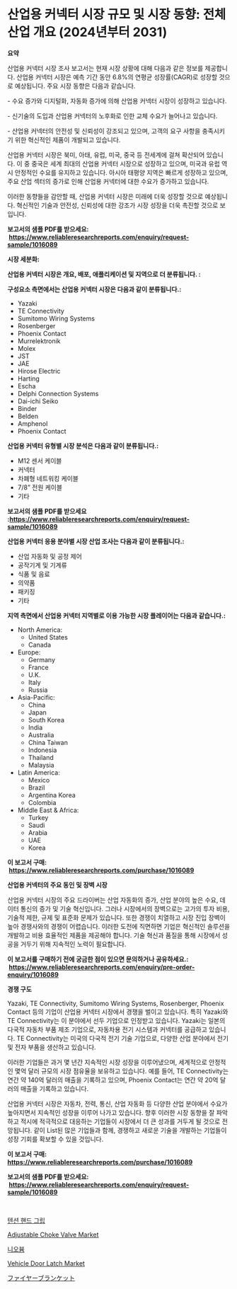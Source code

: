 <p><h1>산업용 커넥터 시장 규모 및 시장 동향: 전체 산업 개요 (2024년부터 2031)</h1></p><p><strong>요약</strong></p>
<p><p>산업용 커넥터 시장 조사 보고서는 현재 시장 상황에 대해 다음과 같은 정보를 제공합니다. 산업용 커넥터 시장은 예측 기간 동안 6.8%의 연평균 성장률(CAGR)로 성장할 것으로 예상됩니다. 주요 시장 동향은 다음과 같습니다. </p><p>- 수요 증가와 디지털화, 자동화 증가에 의해 산업용 커넥터 시장이 성장하고 있습니다.</p><p>- 신기술의 도입과 산업용 커넥터의 노후화로 인한 교체 수요가 늘어나고 있습니다.</p><p>- 산업용 커넥터의 안전성 및 신뢰성이 강조되고 있으며, 고객의 요구 사항을 충족시키기 위한 혁신적인 제품이 개발되고 있습니다.</p><p>산업용 커넥터 시장은 북미, 아태, 유럽, 미국, 중국 등 전세계에 걸쳐 확산되어 있습니다. 이 중 중국은 세계 최대의 산업용 커넥터 시장으로 성장하고 있으며, 미국과 유럽 역시 안정적인 수요를 유지하고 있습니다. 아시아 태평양 지역은 빠르게 성장하고 있으며, 주요 산업 섹터의 증가로 인해 산업용 커넥터에 대한 수요가 증가하고 있습니다.</p><p>이러한 동향들을 감안할 때, 산업용 커넥터 시장은 미래에 더욱 성장할 것으로 예상됩니다. 혁신적인 기술과 안전성, 신뢰성에 대한 강조가 시장 성장을 더욱 촉진할 것으로 보입니다.</p></p>
<p><strong>보고서의 샘플 PDF를 받으세요: &nbsp;<a href="https://www.reliableresearchreports.com/enquiry/request-sample/1016089">https://www.reliableresearchreports.com/enquiry/request-sample/1016089</a></strong></p>
<p><strong>시장 세분화:</strong></p>
<p><strong> 산업용 커넥터 시장은 개요, 배포, 애플리케이션 및 지역으로 더 분류됩니다. :</strong></p>
<p><strong>구성요소 측면에서는 산업용 커넥터 시장은 다음과 같이 분류됩니다.:</strong></p>
<p><ul><li>Yazaki</li><li>TE Connectivity</li><li>Sumitomo Wiring Systems</li><li>Rosenberger</li><li>Phoenix Contact</li><li>Murrelektronik</li><li>Molex</li><li>JST</li><li>JAE</li><li>Hirose Electric</li><li>Harting</li><li>Escha</li><li>Delphi Connection Systems</li><li>Dai-ichi Seiko</li><li>Binder</li><li>Belden</li><li>Amphenol</li><li>Phoenix Contact</li></ul></p>
<p><strong> 산업용 커넥터 유형별 시장 분석은 다음과 같이 분류됩니다.:</strong></p>
<p><ul><li>M12 센서 케이블</li><li>커넥터</li><li>차폐형 네트워킹 케이블</li><li>7/8” 전원 케이블</li><li>기타</li></ul></p>
<p><strong>보고서의 샘플 PDF를 받으세요 :<a href="https://www.reliableresearchreports.com/enquiry/request-sample/1016089">https://www.reliableresearchreports.com/enquiry/request-sample/1016089</a></strong></p>
<p><strong> 산업용 커넥터 응용 분야별 시장 산업 조사는 다음과 같이 분류됩니다.:</strong></p>
<p><ul><li>산업 자동화 및 공정 제어</li><li>공작기계 및 기계류</li><li>식품 및 음료</li><li>의약품</li><li>패키징</li><li>기타</li></ul></p>
<p><strong>지역 측면에서 산업용 커넥터 지역별로 이용 가능한 시장 플레이어는 다음과 같습니다.:</strong></p>
<p><ul>
    <li>
        North America:
        <ul>
            <li>United States</li>
            <li>Canada</li>
        </ul>
    </li>
    <li>
        Europe:
        <ul>
            <li>Germany</li>
            <li>France</li>
            <li>U.K.</li>
            <li>Italy</li>
            <li>Russia</li>
        </ul>
    </li>
    <li>
        Asia-Pacific:
        <ul>
            <li>China</li>
            <li>Japan</li>
            <li>South Korea</li>
            <li>India</li>
            <li>Australia</li>
            <li>China Taiwan</li>
            <li>Indonesia</li>
            <li>Thailand</li>
            <li>Malaysia</li>
        </ul>
    </li>
    <li>
        Latin America:
        <ul>
            <li>Mexico</li>
            <li>Brazil</li>
            <li>Argentina Korea</li>
            <li>Colombia</li>
        </ul>
    </li>
    <li>
        Middle East & Africa:
        <ul>
            <li>Turkey</li>
            <li>Saudi</li>
            <li>Arabia</li>
            <li>UAE</li>
            <li>Korea</li>
        </ul>
    </li>
    </ul></p>
<p><strong>이 보고서 구매: &nbsp;<a href="https://www.reliableresearchreports.com/purchase/1016089">https://www.reliableresearchreports.com/purchase/1016089</a></strong></p>
<p><strong>산업용 커넥터의 주요 동인 및 장벽 시장</strong></p>
<p><p>산업용 커넥터 시장의 주요 드라이버는 산업 자동화의 증가, 산업 분야의 높은 수요, 데이터 통신의 증가 및 기술 혁신입니다. 그러나 시장에서의 장벽으로는 고가의 투자 비용, 기술적 제한, 규제 및 표준화 문제가 있습니다. 또한 경쟁이 치열하고 시장 진입 장벽이 높아 경쟁사와의 경쟁이 어렵습니다. 이러한 도전에 직면하면 기업은 혁신적인 솔루션을 개발하고 비용 효율적인 제품을 제공해야 합니다. 기술 혁신과 품질을 통해 시장에서 성공을 거두기 위해 지속적인 노력이 필요합니다.</p></p>
<p><strong>이 보고서를 구매하기 전에 궁금한 점이 있으면 문의하거나 공유하세요.: &nbsp;<a href="https://www.reliableresearchreports.com/enquiry/pre-order-enquiry/1016089">https://www.reliableresearchreports.com/enquiry/pre-order-enquiry/1016089</a></strong></p>
<p><strong>경쟁 구도</strong></p>
<p><p>Yazaki, TE Connectivity, Sumitomo Wiring Systems, Rosenberger, Phoenix Contact 등의 기업이 산업용 커넥터 시장에서 경쟁을 벌이고 있습니다. 특히 Yazaki와 TE Connectivity는 이 분야에서 선두 기업으로 인정받고 있습니다. Yazaki는 일본의 다국적 자동차 부품 제조 기업으로, 자동차용 전기 시스템과 커넥터를 공급하고 있습니다. TE Connectivity는 미국의 다국적 전기 기술 기업으로, 다양한 산업 분야에서 전기 및 전자 부품을 생산하고 있습니다.</p><p>이러한 기업들은 과거 몇 년간 지속적인 시장 성장을 이루어냈으며, 세계적으로 안정적인 몇억 달러 규모의 시장 점유율을 보유하고 있습니다. 예를 들어, TE Connectivity는 연간 약 140억 달러의 매출을 기록하고 있으며, Phoenix Contact는 연간 약 20억 달러의 매출을 기록하고 있습니다.</p><p>산업용 커넥터 시장은 자동차, 전력, 통신, 산업 자동화 등 다양한 산업 분야에서 수요가 높아지면서 지속적인 성장을 이루어 나가고 있습니다. 향후 이러한 시장 동향을 잘 파악하고 적시에 적극적으로 대응하는 기업들이 시장에서 더 큰 성과를 거두게 될 것으로 전망됩니다. 같이 List된 많은 기업들과 함께, 경쟁하고 새로운 기술을 개발하는 기업들이 성장 기회를 확보할 수 있을 것입니다.</p></p>
<p><strong>이 보고서 구매: &nbsp; <a href="https://www.reliableresearchreports.com/purchase/1016089">https://www.reliableresearchreports.com/purchase/1016089</a></strong></p>
<p><strong>보고서의 샘플 PDF를 받으세요: &nbsp;<a href="https://www.reliableresearchreports.com/enquiry/request-sample/1016089">https://www.reliableresearchreports.com/enquiry/request-sample/1016089</a></strong><strong></strong></p>
<p>&nbsp;</p>
<p><p><a href="https://medium.com/@loretadervishi2013/%ED%85%90%EC%85%98-%ED%95%B8%EB%93%9C-%EA%B7%B8%EB%A6%BD-%EC%8B%9C%EC%9E%A5-%EB%B6%84%EC%84%9D-%EC%97%B0%ED%8F%89%EA%B7%A0-%EC%84%B1%EC%9E%A5%EB%A5%A0-%EC%8B%9C%EC%9E%A5-%EC%84%B8%EB%B6%84%ED%99%94-%EB%B0%8F-%EC%84%B8%EA%B3%84-%EC%82%B0%EC%97%85-%EA%B0%9C%EA%B4%80-d560e0fec95e">텐션 핸드 그립</a></p><p><a href="https://meowing-lemming-dd3.notion.site/Adjustable-Choke-Valve-Market-Size-and-Growth-Market-Segmentation-Regional-and-Country-Breakdowns--4bdc35d7d5fd42a7a7c4235160d5beff">Adjustable Choke Valve Market</a></p><p><a href="https://github.com/laholand/Market-Research-Report-List-2/blob/main/5863696188390.md">니오븀</a></p><p><a href="https://github.com/vimar16th/Market-Research-Report-List-3/blob/main/vehicle-door-latch-market.md">Vehicle Door Latch Market</a></p><p><a href="https://github.com/mohamedbakry57/Market-Research-Report-List-2/blob/main/2716095188545.md">ファイヤーブランケット</a></p></p>